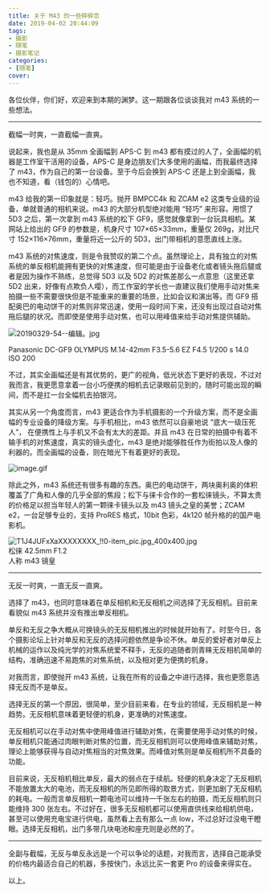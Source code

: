 ```yaml
---
title: 关于 M43 的一些碎碎念
date: 2019-04-02 20:44:09
tags:
- 摄影
- 随笔
- 摄影笔记
categories: 
- [随笔]
cover:
---
```


各位伙伴，你们好，欢迎来到本期的渊梦。这一期跟各位谈谈我对 m43 系统的一些想法。

---

截幅一时爽，一直截幅一直爽。

说起来，我也是从 35mm 全画幅到 APS-C 到 m43 都有摸过的人了，全画幅的机器是工作室干活用的设备，APS-C 是身边朋友们大多使用的画幅，而我最终选择了 m43，作为自己的第一台设备。至于今后会换到 APS-C 还是上到全画幅，我也不知道，看（钱包的）心情吧。

m43 给我的第一印象就是：轻巧。抛开 BMPCC4k 和 ZCAM e2 这类专业级的设备，单就普通的相机来说。m43 的大部分机型绝对能用 “轻巧” 来形容。用惯了 5D3 之后，第一次拿到 m43 系统的松下 GF9，感觉就像拿到一台玩具相机。某网站上给出的 GF9 的参数是，机身尺寸 107×65×33mm，重量仅 269g，对比尺寸 152×116×76mm，重量将近一公斤的 5D3，出门带相机的意愿直线上涨。

m43 系统的对焦速度，则是令我赞叹的第二个点。虽然理论上，具有独立的对焦系统的单反相机能拥有更快的对焦速度，但可能是由于设备老化或者镜头拖后腿或者是因为操作不熟练，总觉得 5D3 以及 5D2 的对焦差那么一点意思（这里还拿 5D2 出来，好像有点欺负人嘤），而工作室的学长也一直建议我们使用手动对焦来拍摄一些不需要很快但是不能重来的重要的场景，比如会议和演出等。而 GF9 搭配奥巴的电动饼干的对焦则非常迅速，使用一段时间下来，还没有出现过自动对焦拖后腿的状况。而即使是使用手动对焦，也可以用峰值来给手动对焦提供辅助。

![20190329-54--编辑。jpg](https://cdn.nlark.com/yuque/0/2019/jpeg/244524/1554217982916-92fa60c2-8f22-4252-b679-8483b9db6132.jpeg#align=left&display=inline&height=560&name=20190329-54--%E7%BC%96%E8%BE%91.jpg&originHeight=3421&originWidth=4556&size=3810686&status=done&width=746)

Panasonic DC-GF9 OLYMPUS M.14-42mm F3.5-5.6 EZ F4.5 1/200 s 14.0 ISO 200

不过，其实全画幅还是有其优势的，更广的视角，低光状态下更好的表现，不过对我而言，我更愿意拿着一台小巧便携的相机去记录眼前见到的，随时可能出现的瞬间，而不是扛一台全幅机去拍银河。

其实从另一个角度而言，m43 更适合作为手机摄影的一个升级方案，而不是全画幅的专业设备的降级方案。与手机相比，m43 依然可以自豪地说 “底大一级压死人”， 在便携性上与手机又不会有太大的差距。并且 m43 在日常的拍摄中有着不输手机的对焦速度，真实的镜头虚化，m43 是绝对能够胜任作为街拍以及人像的利器的。而全画幅的设备，则在暗光下有着更好的表现。

![image.gif](https://cdn.nlark.com/yuque/0/2019/gif/244524/1554217931954-34fcf971-b4fd-4e84-a551-a6c0478eca5f.gif#align=left&display=inline&height=1&name=image.gif&originHeight=1&originWidth=1&size=70&status=done&width=1)

除此之外，m43 系统还有很多有趣的东西。奥巴的电动饼干，两块奥利奥的体积覆盖了广角和人像的几乎全部的焦段；松下与徕卡合作的一套松徕镜头，不算太贵的价格足以担当年轻人的第一颗徕卡镜头以及 m43 镜头之皇的美誉；ZCAM e2，一台足够专业的，支持 ProRES 格式，10bit 色彩，4k120 帧升格的的国产电影机。

![T1J4JUFxXaXXXXXXXX_!!0-item_pic.jpg_400x400.jpg](https://cdn.nlark.com/yuque/0/2019/jpeg/244524/1554218021730-3f0cdc64-08be-4b16-a177-3e3bf24d0f09.jpeg#align=left&display=inline&height=400&name=T1J4JUFxXaXXXXXXXX_%21%210-item_pic.jpg_400x400.jpg&originHeight=400&originWidth=400&size=28229&status=done&width=400)<br />松徕 42.5mm F1.2<br />人称 m43 镜皇

---

无反一时爽，一直无反一直爽。

选择了 m43，也同时意味着在单反相机和无反相机之间选择了无反相机。目前来看貌似 m43 系统并没有推出单反相机。

单反和无反之争大概从可换镜头的无反相机推出的时候就开始有了。时至今日，各个摄影论坛上针对单反和无反的选择问题依然是争论不休。单反的爱好者对单反上机械的运作以及纯光学的对焦系统爱不释手，无反的追随者则青睐无反相机简单的结构，准确迅速不易跑焦的对焦系统，以及相对更为便携的机身。

对我而言，即使抛开 m43 系统，让我在所有的设备之中进行选择，我也更愿意选择无反而不是单反。

选择无反的第一个原因，很简单，至少目前来看，在专业的领域，无反相机是一种趋势。无反相机意味着更轻便的机身，更准确的对焦速度。

无反相机可以在手动对焦中使用峰值进行辅助对焦，在需要使用手动对焦的时候，单反相机只能通过肉眼判断对焦的位置，而无反相机则可以使用峰值来辅助对焦，理论上能够获得与自动对焦相当的对焦效果。而峰值对焦则是单反相机所不具备的功能。

目前来说，无反相机相比单反，最大的弱点在于续航。轻便的机身决定了无反相机不能放置太大的电池，而无反相机的所见即所得的取景方式，则更加剧了无反相机的耗电。一般而言单反相机一颗电池可以维持一千张左右的拍摄，而无反相机则只能维持 300 张左右。不过好在，很多无反相机都可以使用直供线来给相机供电，甚至可以使用充电宝进行供电，虽然看上去有那么一点 low，不过总好过没电干瞪眼。选择无反相机，出门多带几块电池和座充则是必然的了。

---

全副与截幅，无反与单反永远是一个可以争论的话题，对我而言，选择自己能承受的价格内最适合自己的机器，多按快门，永远比买一套更 Pro 的设备来得实在。

以上。
